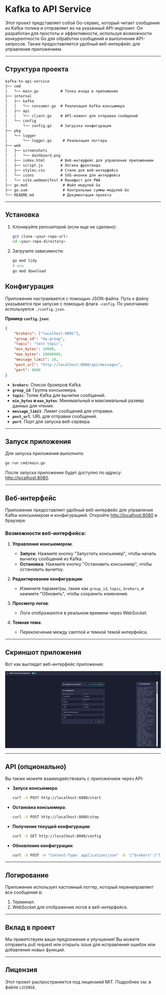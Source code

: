 # Kafka to API Service

Этот проект представляет собой Go-сервис, который читает сообщения из Kafka-топика и отправляет их на указанный API-эндпоинт. Он разработан для простоты и эффективности, используя возможности конкурентности Go для обработки сообщений и выполнения API-запросов. Также предоставляется удобный веб-интерфейс для управления приложением.

---

## Структура проекта


```
kafka-to-api-service
├── cmd
│   └── main.go          # Точка входа в приложение
├── internal
│   ├── kafka
│   │   └── consumer.go  # Реализация Kafka-консьюмера
│   ├── api
│   │   └── client.go    # API-клиент для отправки сообщений
│   └── config
│       └── config.go    # Загрузка конфигурации
├── pkg
│   └── logger
│       └── logger.go     # Реализация логгера
├── web
│   ├── screenshots
│   │   └── dashboard.png
│   ├── index.html       # Веб-интерфейс для управления приложением
│   ├── script.js        # Логика фронтенда
│   ├── styles.css       # Стили для веб-интерфейса
│   └── icons            # SVG-иконки для интерфейса
│   └── site.webmanifest # Манифест для PWA
├── go.mod                # Файл модулей Go
├── go.sum                # Контрольные суммы модулей Go
└── README.md             # Документация проекта
```

---

## Установка

1.  Клонируйте репозиторий (если еще не сделано):
    ```bash
    git clone <your-repo-url>
    cd <your-repo-directory>
    ```
2.  Загрузите зависимости:
    ```bash
    go mod tidy
    # или
    go mod download
    ```

## Конфигурация

Приложение настраивается с помощью JSON-файла. Путь к файлу указывается при запуске с помощью флага `-config`. По умолчанию используется `./config.json`.

**Пример `config.json`:**

```json
{
    "brokers": ["localhost:9092"],
    "group_id": "my-group",
    "topic": "test-topic",
    "min_bytes": 10000,
    "max_bytes": 10000000,
    "message_limit": 10,
    "post_url": "http://localhost:8080/api/messages",
    "port": 8080
}
```

- **`brokers`**: Список брокеров Kafka.
- **`group_id`**: Группа консьюмера.
- **`topic`**: Топик Kafka для вычитки сообщений.
- **`min_bytes` и `max_bytes`**: Минимальный и максимальный размер данных для чтения.
- **`message_limit`**: Лимит сообщений для отправки.
- **`post_url`**: URL для отправки сообщений.
- **`port`**: Порт для запуска веб-сервера.

---

## Запуск приложения

Для запуска приложения выполните:

```bash
go run cmd/main.go
```

После запуска приложение будет доступно по адресу: [http://localhost:8080](http://localhost:8080).

---

## Веб-интерфейс

Приложение предоставляет удобный веб-интерфейс для управления Kafka-консьюмером и конфигурацией. Откройте [http://localhost:8080](http://localhost:8080) в браузере.

### Возможности веб-интерфейса:

1. **Управление консьюмером**:
   - **Запуск**: Нажмите кнопку "Запустить консьюмер", чтобы начать вычитку сообщений из Kafka.
   - **Остановка**: Нажмите кнопку "Остановить консьюмер", чтобы остановить вычитку.

2. **Редактирование конфигурации**:
   - Измените параметры, такие как `group_id`, `topic`, `brokers`, и нажмите "Обновить", чтобы сохранить изменения.

3. **Просмотр логов**:
   - Логи отображаются в реальном времени через WebSocket.

4. **Темная тема**:
   - Переключение между светлой и темной темой интерфейса.

---

## Скриншот приложения

Вот как выглядит веб-интерфейс приложения:

![Kafka Consumer Dashboard](web/screenshots/dashboard.png)

---

## API (опционально)

Вы также можете взаимодействовать с приложением через API:

- **Запуск консьюмера**:
  ```bash
  curl -X POST http://localhost:8080/start
  ```

- **Остановка консьюмера**:
  ```bash
  curl -X POST http://localhost:8080/stop
  ```

- **Получение текущей конфигурации**:
  ```bash
  curl -X GET http://localhost:8080/config
  ```

- **Обновление конфигурации**:
  ```bash
  curl -X POST -H "Content-Type: application/json" -d '{"brokers":["localhost:9092"],"group_id":"my-group","topic":"test-topic","min_bytes":10000,"max_bytes":10000000,"message_limit":10,"post_url":"http://localhost:8080/api/messages","port":8080}' http://localhost:8080/config/update
  ```

---

## Логирование

Приложение использует кастомный логгер, который перенаправляет все сообщения в:
1. Терминал.
2. WebSocket для отображения логов в веб-интерфейсе.

---

## Вклад в проект

Мы приветствуем ваши предложения и улучшения! Вы можете отправить pull request или открыть issue для исправления ошибок или добавления новых функций.

---

## Лицензия

Этот проект распространяется под лицензией MIT. Подробнее см. в файле `LICENSE`.
